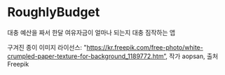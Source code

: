 # RoughlyBudget
대충 예산을 짜서 한달 여유자금이 얼마나 되는지 대충 짐작하는 앱

구겨진 종이 이미지 라이선스: "https://kr.freepik.com/free-photo/white-crumpled-paper-texture-for-background_1189772.htm”, 작가 aopsan, 출처 Freepik

